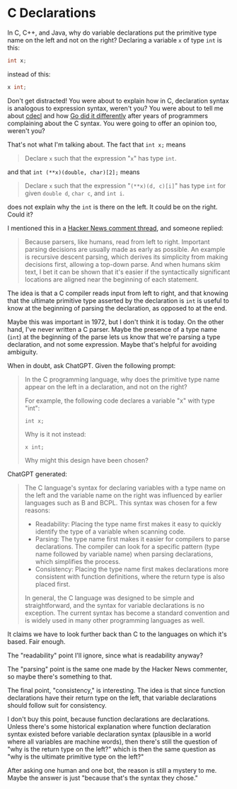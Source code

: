 C Declarations
==============
In C, C++, and Java, why do variable declarations put the primitive type name
on the left and not on the right?  Declaring a variable `x` of type `int` is
this:
```C
int x;
```
instead of this:
```C
x int;
```
Don't get distracted!  You were about to explain how in C, declaration syntax
is analogous to expression syntax, weren't you?  You were about to tell me
about [cdecl][1] and how [Go did it differently][2] after years of programmers
complaining about the C syntax.  You were going to offer an opinion too,
weren't you?

That's not what I'm talking about.  The fact that `int x;` means

> Declare `x` such that the expression "`x`" has type `int`.

and that `int (**x)(double, char)[2];` means

> Declare `x` such that the expression "`(**x)(d, c)[i]`" has type `int` for
> given `double d`, `char c`, and `int i`.

does not explain why the `int` is there on the left.  It could be on the right.
Could it?

I mentioned this in a [Hacker News comment thread][3], and someone replied:

> Because parsers, like humans, read from left to right. Important parsing
> decisions are usually made as early as possible. An example is recursive
> descent parsing, which derives its simplicity from making decisions first,
> allowing a top-down parse. And when humans skim text, I bet it can be shown
> that it's easier if the syntactically significant locations are aligned near
> the beginning of each statement.

The idea is that a C compiler reads input from left to right, and that knowing
that the ultimate primitive type asserted by the declaration is `int` is useful
to know at the beginning of parsing the declaration, as opposed to at the end.

Maybe this was important in 1972, but I don't think it is today.  On the other
hand, I've never written a C parser.  Maybe the presence of a type name (`int`)
at the beginning of the parse lets us know that we're parsing a type
declaration, and not some expression. Maybe that's helpful for avoiding
ambiguity.

When in doubt, ask ChatGPT.  Given the following prompt:

> In the C programming language, why does the primitive type name appear on the
> left in a declaration, and not on the right?
> 
> For example, the following code declares a variable "x" with type "int":
> 
>     int x;
> 
> Why is it not instead:
> 
>     x int;
> 
> Why might this design have been chosen?

ChatGPT generated:

> The C language's syntax for declaring variables with a type name on the left
> and the variable name on the right was influenced by earlier languages such
> as B and BCPL. This syntax was chosen for a few reasons:
>
> - Readability: Placing the type name first makes it easy to quickly identify
>   the type of a variable when scanning code.
> - Parsing: The type name first makes it easier for compilers to parse
>   declarations. The compiler can look for a specific pattern (type name
>   followed by variable name) when parsing declarations, which simplifies the
>   process.
> - Consistency: Placing the type name first makes declarations more consistent
>   with function definitions, where the return type is also placed first.
>
> In general, the C language was designed to be simple and straightforward, and
> the syntax for variable declarations is no exception. The current syntax has
> become a standard convention and is widely used in many other programming
> languages as well.

It claims we have to look further back than C to the languages on which it's
based.  Fair enough.

The "readability" point I'll ignore, since what is readability anyway?

The "parsing" point is the same one made by the Hacker News commenter, so
maybe there's something to that.

The final point, "consistency," is interesting.  The idea is that since
function declarations have their return type on the left, that variable
declarations should follow suit for consistency.

I don't buy this point, because function declarations are declarations.  Unless
there's some historical explanation where function declaration syntax existed
before variable declaration syntax (plausible in a world where all variables
are machine words), then there's still the question of "why is the return type
on the left?" which is then the same question as "why is the ultimate primitive
type on the left?"

After asking one human and one bot, the reason is still a mystery to me.  Maybe
the answer is just "because that's the syntax they chose."

[1]: https://cdecl.org/
[2]: https://go.dev/ref/spec#Variable_declarations
[3]: https://news.ycombinator.com/item?id=35217860#35222262
